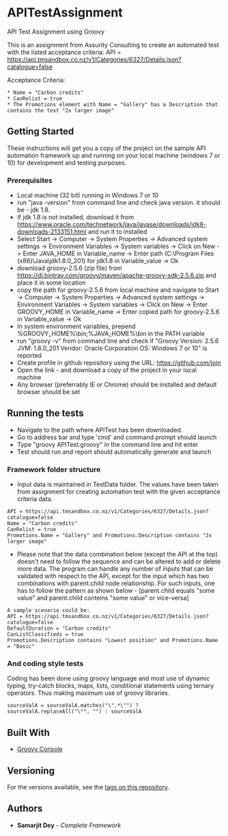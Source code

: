 # APITestAssignment
API Test Assignment using Groovy

This is an assignment from Assurity Consulting to create an automated test with the listed acceptance criteria:
API = https://api.tmsandbox.co.nz/v1/Categories/6327/Details.json?catalogue=false

Acceptance Criteria:

	* Name = "Carbon credits"
	* CanRelist = true
	* The Promotions element with Name = "Gallery" has a Description that contains the text "2x larger image" 

## Getting Started

These instructions will get you a copy of the project on the sample API automation framework up and running on your local machine (windows 7 or 10) for development and testing purposes. 


### Prerequisites

* Local machine (32 bit) running in Windows 7 or 10
* run "java -version" from command line and check java version. it should be - jdk 1.8. 
* If jdk 1.8 is not installed, download it from https://www.oracle.com/technetwork/java/javase/downloads/jdk8-downloads-2133151.html and run it to installed
* Select Start -> Computer -> System Properties -> Advanced system settings -> Environment Variables -> System variables -> Click on New -> Enter JAVA_HOME in Variable_name -> Enter path (C:\Program Files (x86)\Java\jdk1.8.0_201) for jdk1.8 in Variable_value -> Ok
* download groovy-2.5.6 (zip file) from https://dl.bintray.com/groovy/maven/apache-groovy-sdk-2.5.6.zip and place it in some location
* copy the path for groovy-2.5.6 from local machine and navigate to Start -> Computer -> System Properties -> Advanced system settings -> Environment Variables -> System variables -> Click on New -> Enter GROOVY_HOME in Variable_name -> Enter copied path for groovy-2.5.6 in Variable_value -> Ok
* In system environment variables, prepend %GROOVY_HOME%\bin;%JAVA_HOME%\bin in the PATH variable
* run "groovy -v" from command line and check if "Groovy Version: 2.5.6 JVM: 1.8.0_201 Vendor: Oracle Corporation OS: Windows 7 or 10" is reported 
* Create profile in github repository using the URL: https://github.com/join
* Open the link - and download a copy of the project in your local machine
* Any browser (preferrably IE or Chrome) should be installed and default browser should be set

## Running the tests

* Navigate to the path where APITest has been downloaded.
* Go to address bar and type 'cmd' and command prompt should launch
* Type "groovy APITest.groovy" in the command line and hit enter
* Test should run and report should automatically generate and launch

### Framework folder structure


* Input data is maintained in TestData folder. The values have been taken from assignment for creating automation test with the given acceptance criteria data. 
```
API = https://api.tmsandbox.co.nz/v1/Categories/6327/Details.json?catalogue=false
Name = "Carbon credits"
CanRelist = true
Promotions.Name = "Gallery" and Promotions.Description contains "2x larger image"
```
* Please note that the data combination below (except the API at the top) doesn't need to follow the sequence and can be altered to add or delete more data. The program can handle any number of inputs that can be validated with respect to the API, except for the input which has two combinations with parent.child node relationship. For such inputs, one has to follow the pattern as shown below - [parent.child equals "some value" and parent.child conteins "some value" or vice-versa]
```
A sample scenario could be:
API = https://api.tmsandbox.co.nz/v1/Categories/6327/Details.json?catalogue=false
DefaultDuration = "Carbon credits"
CanListClassifieds = true
Promotions.Description contains "Lowest position" and Promotions.Name = "Basic"
```

### And coding style tests

Coding has been done using groovy language and most use of dynamic typing, try-catch blocks, maps, lists, conditional statements using ternary operators. Thus making maximum use of groovy libraries.

```
sourceValA = sourceValA.matches("\".*\"") ? sourceValA.replaceAll("\"", "") : sourceValA
```

## Built With

* [Groovy Console](https://dl.bintray.com/groovy/maven/apache-groovy-sdk-2.5.6.zip)

## Versioning

For the versions available, see the [tags on this repository](https://github.com/your/project/tags). 

## Authors

* **Samarjit Dey** - *Complete Framework*
